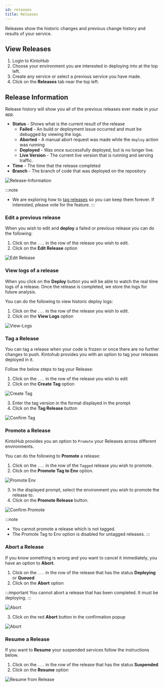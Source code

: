 ```yaml
---
id: releases
title: Releases
---
```


Releases show the historic changes and previous change history and results of your service.

## View Releases

1. Login to KintoHub
2. Choose your environment you are interested in deploying into at the top left.
3. Create any service or select a previous service you have made.
4. Click on the **Releases** tab near the top left.

## Release Information

Release history will show you all of the previous releases ever made in your app.

- **Status** - Shows what is the current result of the release
  - **Failed** - An build or deployment issue occurred and must be debugged by viewing the logs.
  - **Aborted** - A manual abort request was made while the `deploy` action was running
  - **Deployed** - Was once successfully deployed, but is no longer live.
  - **Live Version** - The current live version that is running and serving traffic.
- **Time** - The time that the release completed
- **Branch** - The branch of code that was deployed on the repository

![Release-Information](/img/features/release-info.png)

:::note

- We are exploring how to [tag releases](https://feedback.kintohub.com/feature-requests/p/tag-service-releases) so you can keep them forever. If interested, please vote for the feature.
  :::

### Edit a previous release

When you wish to edit and **deploy** a failed or previous release you can do the following:

1. Click on the `...` in the row of the release you wish to edit.
2. Click on the **Edit Release** option

![Edit Release](/img/features/edit-release.png)

### View logs of a release

When you click on the **Deploy** button you will be able to watch the real time logs of a release.
Once the release is completed, we store the logs for future analysis.

You can do the following to view historic deploy logs:

1. Click on the `...` in the row of the release you wish to edit.
2. Click on the **View Logs** option

![View-Logs](/img/features/view-logs.png)

### Tag a Release

You can tag a release when your code is frozen or once there are no further changes to push. Kintohub provides you with an option to tag your releases deployed in it.

Follow the below steps to tag your Release:

1. Click on the `...` in the row of the release you wish to edit
2. Click on the **Create Tag** option

![Create Tag](/img/features/create-tag.png)

3. Enter the tag version in the format displayed in the prompt
4. Click on the **Tag Release** button

![Confirm Tag](/img/features/confirm-tag.png)

### Promote a Release

KintoHub provides you an option to `Promote` your Releases across different environments.

You can do the following to **Promote** a release:

1. Click on the `...` in the row of the `Tagged` release you wish to promote.
2. Click on the **Promote Tag to Env** option.

![Promote Env](/img/features/promote-env.png)

3. In the displayed prompt, select the environment you wish to promote the release to.
4. Click on the **Promote Release** button.

![Confirm Promote](/img/features/confirm-promote.png)

:::note

- You cannot promote a release which is not tagged.
- The Promote Tag to Env option is disabled for untagged releases.
  :::

### Abort a Release

If you know something is wrong and you want to cancel it immediately, you have an option to **Abort**.

1. Click on the `...` in the row of the release that has the status **Deploying** or **Queued**
2. Click on the **Abort** option

:::important
You cannot abort a release that has been completed. It must be deploying.
:::

![Abort](/img/features/abort.png)

3. Click on the red **Abort** button in the confirmation popup

![Abort](/img/features/abort-now-btn.png)

### Resume a Release

If you want to **Resume** your suspended services follow the instructions below.

1. Click on the `...` in the row of the release that has the status **Suspended**
2. Click on the **Resume** option

![Resume from Release](/img/features/resume-from-release.png)
